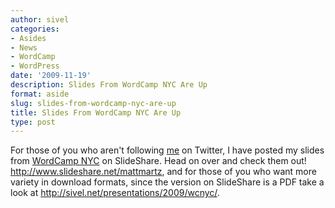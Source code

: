 ```yaml
---
author: sivel
categories:
- Asides
- News
- WordCamp
- WordPress
date: '2009-11-19'
description: Slides From WordCamp NYC Are Up
format: aside
slug: slides-from-wordcamp-nyc-are-up
title: Slides From WordCamp NYC Are Up
type: post
---
```


For those of you who aren't following [me][1] on Twitter, I have posted my slides from [WordCamp NYC][2] on SlideShare. Head on over and check them out! <http://www.slideshare.net/mattmartz>, and for those of you who want more variety in download formats, since the version on SlideShare is a PDF take a look at <http://sivel.net/presentations/2009/wcnyc/>.

 [1]: http://twitter.com/sivel
 [2]: http://2009.newyork.wordcamp.org
